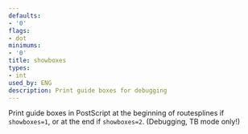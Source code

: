```yaml
---
defaults:
- '0'
flags:
- dot
minimums:
- '0'
title: showboxes
types:
- int
used_by: ENG
description: Print guide boxes for debugging
---
```

Print guide boxes in PostScript at the beginning of
routesplines if `showboxes=1`, or at the end if `showboxes=2`. (Debugging, TB mode only!)
